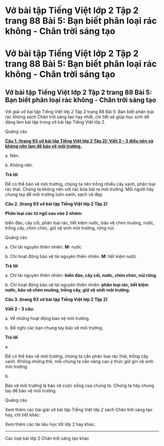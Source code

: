 # Vở bài tập Tiếng Việt lớp 2 Tập 2 trang 88 Bài 5: Bạn biết phân loại rác không - Chân trời sáng tạo

# Vở bài tập Tiếng Việt lớp 2 Tập 2 trang 88 Bài 5: Bạn biết phân loại rác không - Chân trời sáng tạo

## Vở bài tập Tiếng Việt lớp 2 Tập 2 trang 88 Bài 5: Bạn biết phân loại rác không - Chân trời sáng tạo

Với giải vở bài tập Tiếng Việt lớp 2 Tập 2 trang 88 Bài 5: Bạn biết phân loại rác không sách Chân trời sáng tạo hay nhất, chi tiết sẽ giúp học sinh dễ dàng làm bài tập trong vở bài tập Tiếng Việt lớp 2.

Quảng cáo

[**Câu 1. (trang 93 vở bài tập Tiếng Việt lớp 2 Tập 2): Viết 2 – 3 điều nên và không nên làm để bảo vệ môi trường.**](https://vietjack.com/vbt-tieng-viet-2-ct/viet-2-3-dieu-nen-va-khong-nen-lam-de-bao-ve-moi-truong-vm.jsp)

a. Nên.

b. Không nên.

**Trả lời**

Để có thể bảo vệ môi trường, chúng ta nên trồng nhiều cây xanh, phân loại rác thải. Chúng ta không nên vứt rác bừa bãi ra môi trường. Mỗi người hãy chung tay để môi trường luôn xanh, sạch và đẹp.

**Câu 2. (trang 93 vở bài tập Tiếng Việt lớp 2 Tập 2)**

**Phân loại các từ ngữ sau vào 2 nhóm:**

biển đảo, cây cối, phân loại rác, tiết kiệm nước, bảo vệ chim muông, nước, trồng cây, chim chóc, giữ vệ sinh môi trường, rừng núi.

Quảng cáo

a. Chỉ tài nguyên thiên nhiên. **M:** nước

b. Chỉ hoạt động bảo vệ tài nguyên thiên nhiên. **M:** tiết kiệm nước

**Trả lời**

a. Chỉ tài nguyên thiên nhiên: **biển đảo, cây cối, nước, chim chóc, núi rừng**.

b. Chỉ hoạt động bảo vệ tài nguyên thiên nhiên: **phân loại rác, tiết kiệm nước, bảo vệ chim muông, trồng cây, giữ vệ sinh môi trường.**

**Câu 3. (trang 93 vở bài tập Tiếng Việt lớp 2 Tập 2)**

**Viết 2 - 3 câu:**

a. Về những hoạt động bảo vệ môi trường.

b. Đề nghị các bạn chung tay bảo vệ môi trường. 

**Trả lời**

a.

Để có thể bảo vệ môi trường, chúng ta cần phân loại rác thải, trồng cây xanh. Không những thế, mỗi chúng ta cần nâng cao ý thức giữ gìn vệ sinh môi trường.

b. 

Bảo vệ môi trường là bảo vệ cuộc sống của chúng ta. Chúng ta hãy chung tay để bảo vệ môi trường.

Quảng cáo

Xem thêm các bài giải vở bài tập Tiếng Việt lớp 2 sách Chân trời sáng tạo hay, chi tiết khác:

Xem thêm các tài liệu học tốt lớp 2 hay khác:

* * *

Các loạt bài lớp 2 Chân trời sáng tạo khác
